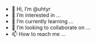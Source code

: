 - 👋 Hi, I’m @uhtyr
- 👀 I’m interested in ...
- 🌱 I’m currently learning ...
- 💞️ I’m looking to collaborate on ...
- 📫 How to reach me ...

<!---
uhtyr/uhtyr is a ✨ special ✨ repository because its `README.md` (this file) appears on your GitHub profile.
You can click the Preview link to take a look at your changes.
--->
